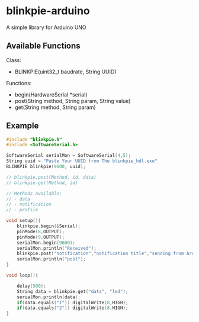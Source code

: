 # blinkpie-arduino
A simple library for Arduino UNO

## Available Functions

Class:
- BLINKPIE(uint32_t baudrate, String UUID)

Functions:
- begin(HardwareSerial *serial)
- post(String method, String param, String value)
- get(String method, String param)

## Example

```cpp
#include "blinkpie.h"
#include <SoftwareSerial.h>

SoftwareSerial serialMon = SoftwareSerial(4,5);
String uuid = "Paste Your UUID from The blinkpie_hdl.exe"
BLINKPIE blinkpie(9600, uuid);

// blinkpie.post(Method, id, data)
// blinkpie.get(Method, id)

// Methods available: 
// - data
// - notification
// - profile

void setup(){
	blinkpie.begin(&Serial);
	pinMode(8,OUTPUT);
	pinMode(9,OUTPUT);
	serialMon.begin(9600);
	serialMon.println("Received");
	blinkpie.post("notification","notification title","sending from Arduino");
	serialMon.println("post");
}

void loop(){

	delay(500);
	String data = blinkpie.get("data", "led");
	serialMon.println(data);
	if(data.equals("1")) digitalWrite(8,HIGH);
	if(data.equals("2")) digitalWrite(8,HIGH);
}
```
